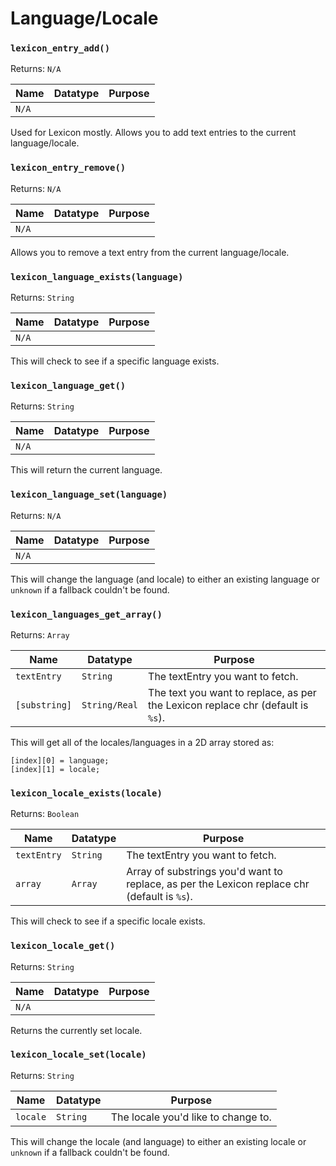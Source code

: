 # Language/Locale

### `lexicon_entry_add()`

Returns: `N/A`

|Name|Datatype|Purpose|
|---|---|---|
|`N/A`|||

Used for Lexicon mostly. Allows you to add text entries to the current language/locale.

### `lexicon_entry_remove()`

Returns: `N/A`

|Name|Datatype|Purpose|
|---|---|---|
|`N/A`|||

Allows you to remove a text entry from the current language/locale.

### `lexicon_language_exists(language)`

Returns: `String`

|Name|Datatype|Purpose|
|---|---|---|
|`N/A`|||

This will check to see if a specific language exists.

### `lexicon_language_get()`

Returns: `String`

|Name|Datatype|Purpose|
|---|---|---|
|`N/A`|||

This will return the current language.

### `lexicon_language_set(language)`

Returns: `N/A`

|Name|Datatype|Purpose|
|---|---|---|
|`N/A`|||

This will change the language (and locale) to either an existing language or `unknown` if a fallback couldn't be found.

### `lexicon_languages_get_array()`

Returns: `Array`

|Name|Datatype|Purpose|
|---|---|---|
|`textEntry`| `String`| The textEntry you want to fetch.|
|`[substring]`| `String/Real`| The text you want to replace, as per the Lexicon replace chr (default is `%s`).|

This will get all of the locales/languages in a 2D array stored as:<br>
```
[index][0] = language;
[index][1] = locale;
```

### `lexicon_locale_exists(locale)`

Returns: `Boolean`

|Name|Datatype|Purpose|
|---|---|---|
|`textEntry`| `String`| The textEntry you want to fetch.|
|`array`| `Array`| Array of substrings you'd want to replace, as per the Lexicon replace chr (default is `%s`).|

This will check to see if a specific locale exists.

### `lexicon_locale_get()`

Returns: `String`

|Name|Datatype|Purpose|
|---|---|---|
|`N/A`|||

Returns the currently set locale.

### `lexicon_locale_set(locale)`

Returns: `String`

|Name|Datatype|Purpose|
|---|---|---|
|`locale`| `String`| The locale you'd like to change to.|

This will change the locale (and language) to either an existing locale or `unknown` if a fallback couldn't be found.